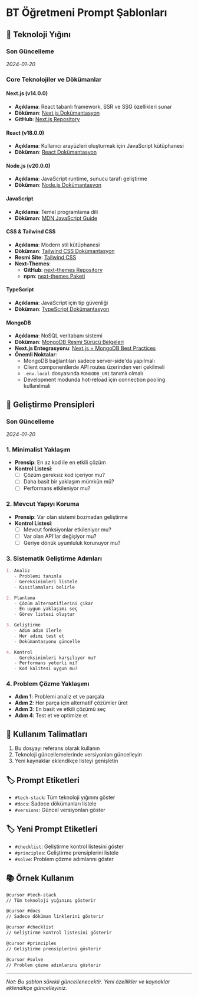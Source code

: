 # BT Öğretmeni Prompt Şablonları

## 🔧 Teknoloji Yığını

### Son Güncelleme
*2024-01-20*

### Core Teknolojiler ve Dökümanlar

#### Next.js (v14.0.0)

- **Açıklama**: React tabanlı framework, SSR ve SSG özellikleri sunar
- **Döküman**: [Next.js Dokümantasyon](https://nextjs.org/docs)
- **GitHub**: [Next.js Repository](https://github.com/vercel/next.js)

#### React (v18.0.0)

- **Açıklama**: Kullanıcı arayüzleri oluşturmak için JavaScript kütüphanesi
- **Döküman**: [React Dokümantasyon](https://react.dev/)

#### Node.js (v20.0.0)

- **Açıklama**: JavaScript runtime, sunucu tarafı geliştirme
- **Döküman**: [Node.js Dokümantasyon](https://nodejs.org/en/docs/)

#### JavaScript

- **Açıklama**: Temel programlama dili
- **Döküman**: [MDN JavaScript Guide](https://developer.mozilla.org/en-US/docs/Web/JavaScript)

#### CSS & Tailwind CSS

- **Açıklama**: Modern stil kütüphanesi
- **Döküman**: [Tailwind CSS Dokümantasyon](https://tailwindcss.com/docs)
- **Resmi Site**: [Tailwind CSS](https://tailwindcss.com)
- **Next-Themes**:
  - **GitHub**: [next-themes Repository](https://github.com/pacocoursey/next-themes)
  - **npm**: [next-themes Paketi](https://www.npmjs.com/package/next-themes)

#### TypeScript

- **Açıklama**: JavaScript için tip güvenliği
- **Döküman**: [TypeScript Dokümantasyon](https://www.typescriptlang.org/docs/)

#### MongoDB

- **Açıklama**: NoSQL veritabanı sistemi
- **Döküman**: [MongoDB Resmi Sürücü Belgeleri](https://www.mongodb.com/docs/drivers/)
- **Next.js Entegrasyonu**: [Next.js + MongoDB Best Practices](https://www.mongodb.com/developer/languages/javascript/nextjs-with-mongodb/)
- **Önemli Noktalar**:
  - MongoDB bağlantıları sadece server-side'da yapılmalı
  - Client componentlerde API routes üzerinden veri çekilmeli
  - `.env.local` dosyasında `MONGODB_URI` tanımlı olmalı
  - Development modunda hot-reload için connection pooling kullanılmalı

## 🎯 Geliştirme Prensipleri

### Son Güncelleme
*2024-01-20*

### 1. Minimalist Yaklaşım

- **Prensip**: En az kod ile en etkili çözüm
- **Kontrol Listesi**:
  - [ ] Çözüm gereksiz kod içeriyor mu?
  - [ ] Daha basit bir yaklaşım mümkün mü?
  - [ ] Performans etkileniyor mu?

### 2. Mevcut Yapıyı Koruma

- **Prensip**: Var olan sistemi bozmadan geliştirme
- **Kontrol Listesi**:
  - [ ] Mevcut fonksiyonlar etkileniyor mu?
  - [ ] Var olan API'lar değişiyor mu?
  - [ ] Geriye dönük uyumluluk korunuyor mu?

### 3. Sistematik Geliştirme Adımları

```markdown
1. Analiz
   - Problemi tanımla
   - Gereksinimleri listele
   - Kısıtlamaları belirle

2. Planlama
   - Çözüm alternatiflerini çıkar
   - En uygun yaklaşımı seç
   - Görev listesi oluştur

3. Geliştirme
   - Adım adım ilerle
   - Her adımı test et
   - Dokümantasyonu güncelle

4. Kontrol
   - Gereksinimleri karşılıyor mu?
   - Performans yeterli mi?
   - Kod kalitesi uygun mu?
```

### 4. Problem Çözme Yaklaşımı

- **Adım 1**: Problemi analiz et ve parçala
- **Adım 2**: Her parça için alternatif çözümler üret
- **Adım 3**: En basit ve etkili çözümü seç
- **Adım 4**: Test et ve optimize et

## 📝 Kullanım Talimatları

1. Bu dosyayı referans olarak kullanın
2. Teknoloji güncellemelerinde versiyonları güncelleyin
3. Yeni kaynaklar eklendikçe listeyi genişletin

## 🏷️ Prompt Etiketleri

- `#tech-stack`: Tüm teknoloji yığınını göster
- `#docs`: Sadece dökümanları listele
- `#versions`: Güncel versiyonları göster

## 🏷️ Yeni Prompt Etiketleri

- `#checklist`: Geliştirme kontrol listesini göster
- `#principles`: Geliştirme prensiplerini listele
- `#solve`: Problem çözme adımlarını göster

## 📚 Örnek Kullanım

```markdown
@cursor #tech-stack
// Tüm teknoloji yığınını gösterir

@cursor #docs
// Sadece döküman linklerini gösterir

@cursor #checklist
// Geliştirme kontrol listesini gösterir

@cursor #principles
// Geliştirme prensiplerini gösterir

@cursor #solve
// Problem çözme adımlarını gösterir
```

---
*Not: Bu şablon sürekli güncellenecektir. Yeni özellikler ve kaynaklar eklendikçe güncelleyiniz.* 